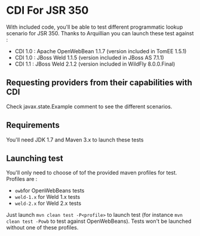 # CDI For JSR 350
 
 With included code, you'll be able to test different programmatic lookup scenario for JSR 350.
 Thanks to Arquillian you can launch these test against :
  
  * CDI 1.0 : Apache OpenWebBean 1.1.7 (version included in TomEE 1.5.1)
  * CDI 1.0 : JBoss Weld 1.1.5 (version included in JBoss AS 7.1.1)
  * CDI 1.1 : JBoss Weld 2.1.2 (version included in WildFly 8.0.0.Final)
 
## Requesting providers from their capabilities with CDI
 
Check javax.state.Example comment to see the different scenarios.

 
## Requirements

You'll need JDK 1.7 and Maven 3.x to launch these tests

## Launching test
 
You'll only need to choose of tof the provided maven profiles for test. Profiles are :

 * `owb`for OpenWebBeans tests
 * `weld-1.x` for Weld 1.x tests
 * `weld-2.x` for Weld 2.x tests
  
Just launch `mvn clean test -P<profile>` to launch test (for instance `mvn clean test -Powb` to test against OpenWebBeans).
Tests won't be launched without one of these profiles.

 
 
 
 
